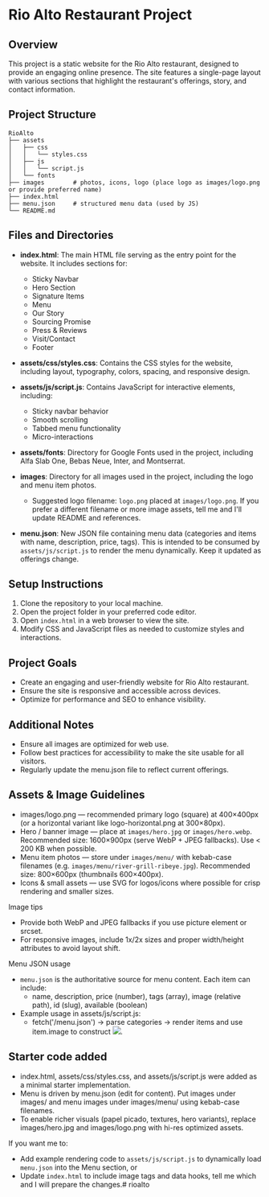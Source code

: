 # Rio Alto Restaurant Project

## Overview
This project is a static website for the Rio Alto restaurant, designed to provide an engaging online presence. The site features a single-page layout with various sections that highlight the restaurant's offerings, story, and contact information.

## Project Structure
```
RioAlto
├── assets
│   ├── css
│   │   └── styles.css
│   ├── js
│   │   └── script.js
│   └── fonts
├── images        # photos, icons, logo (place logo as images/logo.png or provide preferred name)
├── index.html
├── menu.json     # structured menu data (used by JS)
└── README.md
```

## Files and Directories

- **index.html**: The main HTML file serving as the entry point for the website. It includes sections for:
  - Sticky Navbar
  - Hero Section
  - Signature Items
  - Menu
  - Our Story
  - Sourcing Promise
  - Press & Reviews
  - Visit/Contact
  - Footer

- **assets/css/styles.css**: Contains the CSS styles for the website, including layout, typography, colors, spacing, and responsive design.

- **assets/js/script.js**: Contains JavaScript for interactive elements, including:
  - Sticky navbar behavior
  - Smooth scrolling
  - Tabbed menu functionality
  - Micro-interactions

- **assets/fonts**: Directory for Google Fonts used in the project, including Alfa Slab One, Bebas Neue, Inter, and Montserrat.

- **images**: Directory for all images used in the project, including the logo and menu item photos.
  - Suggested logo filename: `logo.png` placed at `images/logo.png`. If you prefer a different filename or more image assets, tell me and I'll update README and references.

- **menu.json**: New JSON file containing menu data (categories and items with name, description, price, tags). This is intended to be consumed by `assets/js/script.js` to render the menu dynamically. Keep it updated as offerings change.

## Setup Instructions
1. Clone the repository to your local machine.
2. Open the project folder in your preferred code editor.
3. Open `index.html` in a web browser to view the site.
4. Modify CSS and JavaScript files as needed to customize styles and interactions.

## Project Goals
- Create an engaging and user-friendly website for Rio Alto restaurant.
- Ensure the site is responsive and accessible across devices.
- Optimize for performance and SEO to enhance visibility.

## Additional Notes
- Ensure all images are optimized for web use.
- Follow best practices for accessibility to make the site usable for all visitors.
- Regularly update the menu.json file to reflect current offerings.

## Assets & Image Guidelines
- images/logo.png — recommended primary logo (square) at 400×400px (or a horizontal variant like logo-horizontal.png at 300×80px).
- Hero / banner image — place at `images/hero.jpg` or `images/hero.webp`. Recommended size: 1600×900px (serve WebP + JPEG fallbacks). Use < 200 KB when possible.
- Menu item photos — store under `images/menu/` with kebab-case filenames (e.g. `images/menu/river-grill-ribeye.jpg`). Recommended size: 800×600px (thumbnails 600×400px).
- Icons & small assets — use SVG for logos/icons where possible for crisp rendering and smaller sizes.

Image tips
- Provide both WebP and JPEG fallbacks if you use picture element or srcset.
- For responsive images, include 1x/2x sizes and proper width/height attributes to avoid layout shift.

Menu JSON usage
- `menu.json` is the authoritative source for menu content. Each item can include:
  - name, description, price (number), tags (array), image (relative path), id (slug), available (boolean)
- Example usage in assets/js/script.js:
  - fetch('/menu.json') → parse categories → render items and use item.image to construct <img src="...">.

## Starter code added
- index.html, assets/css/styles.css, and assets/js/script.js were added as a minimal starter implementation.
- Menu is driven by menu.json (edit for content). Put images under images/ and menu images under images/menu/ using kebab-case filenames.
- To enable richer visuals (papel picado, textures, hero variants), replace images/hero.jpg and images/logo.png with hi-res optimized assets.

If you want me to:
- Add example rendering code to `assets/js/script.js` to dynamically load `menu.json` into the Menu section, or
- Update `index.html` to include image tags and data hooks,
tell me which and I will prepare the changes.# rioalto
